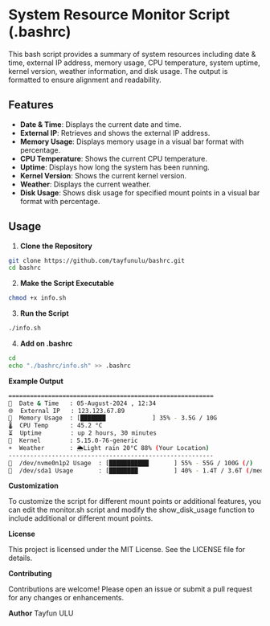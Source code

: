 # System Resource Monitor Script (.bashrc)

This bash script provides a summary of system resources including date & time, external IP address, memory usage, CPU temperature, system uptime, kernel version, weather information, and disk usage. The output is formatted to ensure alignment and readability.

## Features

- **Date & Time**: Displays the current date and time.
- **External IP**: Retrieves and shows the external IP address.
- **Memory Usage**: Displays memory usage in a visual bar format with percentage.
- **CPU Temperature**: Shows the current CPU temperature.
- **Uptime**: Displays how long the system has been running.
- **Kernel Version**: Shows the current kernel version.
- **Weather**: Displays the current weather.
- **Disk Usage**: Shows disk usage for specified mount points in a visual bar format with percentage.

## Usage

1. **Clone the Repository**
```bash
git clone https://github.com/tayfunulu/bashrc.git
cd bashrc
```
2. **Make the Script Executable**
```bash
chmod +x info.sh
```
3. **Run the Script**
```bash
./info.sh
```
4. **Add on .bashrc**
```bash
cd
echo "./bashrc/info.sh" >> .bashrc
```

**Example Output** 

```bash
=========================================================
📅  Date & Time   : 05-August-2024 , 12:34
🌐  External IP   : 123.123.67.89
💾  Memory Usage  : [███████             ] 35% - 3.5G / 10G
🌡️  CPU Temp      : 45.2 °C
⏳  Uptime        : up 2 hours, 30 minutes
🔧  Kernel        : 5.15.0-76-generic
☀️  Weather       : 🌦️Light rain 20°C 88% (Your Location)
---------------------------------------------------------
💾  /dev/nvme0n1p2 Usage  : [███████████       ] 55% - 55G / 100G (/)
💾  /dev/sda1 Usage       : [████████          ] 40% - 1.4T / 3.6T (/media/tayfun/Toshiba4T)
```


**Customization**

To customize the script for different mount points or additional features, you can edit the monitor.sh script and modify the show_disk_usage function to include additional or different mount points.

**License**

This project is licensed under the MIT License. See the LICENSE file for details.

**Contributing**

Contributions are welcome! Please open an issue or submit a pull request for any changes or enhancements.

**Author**
Tayfun ULU
